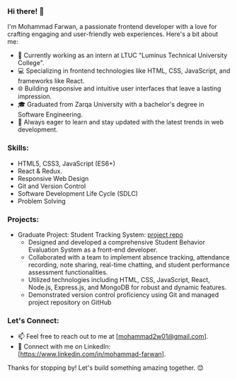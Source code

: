 ### Hi there! 👋

I'm Mohammad Farwan, a passionate frontend developer with a love for crafting engaging and user-friendly web experiences. Here's a bit about me:

- 🚀 Currently working as an intern at LTUC "Luminus Technical University College".
- 💻 Specializing in frontend technologies like HTML, CSS, JavaScript, and frameworks like React.
- 🌐 Building responsive and intuitive user interfaces that leave a lasting impression.
- 🎓 Graduated from Zarqa University with a bachelor's degree in Software Engineering.
- 🌱 Always eager to learn and stay updated with the latest trends in web development.

### Skills:

- HTML5, CSS3, JavaScript (ES6+)
- React & Redux.
- Responsive Web Design
- Git and Version Control
- Software Development Life Cycle (SDLC)
- Problem Solving

### Projects:

- Graduate Project: Student Tracking System: [project repo](https://github.com/orgs/UN-Org-Project/repositories)
  <ul>
    <li>Designed and developed a comprehensive Student Behavior Evaluation System as a front-end developer.</li>
    <li>Collaborated with a team to implement absence tracking, attendance recording, note sharing, real-time chatting, and student performance assessment functionalities.</li>
    <li>Utilized technologies including HTML, CSS, JavaScript, React, Node.js, Express.js, and MongoDB for robust and dynamic features.</li>
    <li>Demonstrated version control proficiency using Git and managed project repository on GitHub</li>
  </ul>

### Let's Connect:

- 📫 Feel free to reach out to me at [mohammad2w01@gmail.com].
- 💼 Connect with me on LinkedIn: [https://www.linkedin.com/in/mohammad-farwan].

Thanks for stopping by! Let's build something amazing together. 😊
